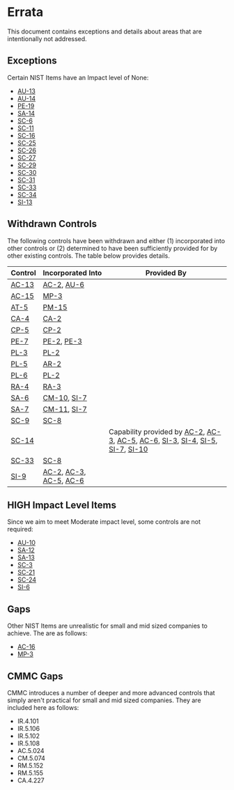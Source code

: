 # Errata

This document contains exceptions and details about areas that are intentionally not addressed.

## Exceptions

Certain NIST Items have an Impact level of None:

* [AU-13](https://nvd.nist.gov/800-53/Rev4/control/AU-13)
* [AU-14](https://nvd.nist.gov/800-53/Rev4/control/AU-14)
* [PE-19](https://nvd.nist.gov/800-53/Rev4/control/PE-19)
* [SA-14](https://nvd.nist.gov/800-53/Rev4/control/SA-14)
* [SC-6](https://nvd.nist.gov/800-53/Rev4/control/SC-6)
* [SC-11](https://nvd.nist.gov/800-53/Rev4/control/SC-11)
* [SC-16](https://nvd.nist.gov/800-53/Rev4/control/SC-16)
* [SC-25](https://nvd.nist.gov/800-53/Rev4/control/SC-25)
* [SC-26](https://nvd.nist.gov/800-53/Rev4/control/SC-26)
* [SC-27](https://nvd.nist.gov/800-53/Rev4/control/SC-27)
* [SC-29](https://nvd.nist.gov/800-53/Rev4/control/SC-29)
* [SC-30](https://nvd.nist.gov/800-53/Rev4/control/SC-30)
* [SC-31](https://nvd.nist.gov/800-53/Rev4/control/SC-31)
* [SC-33](https://nvd.nist.gov/800-53/Rev4/control/SC-33)
* [SC-34](https://nvd.nist.gov/800-53/Rev4/control/SC-34)
* [SI-13](https://nvd.nist.gov/800-53/Rev4/control/SI-13)

## Withdrawn Controls

The following controls have been withdrawn and either (1) incorporated into other controls or (2) determined to have
been sufficiently provided for by other existing controls. The table below provides details.

| Control |   Incorporated Into | Provided By |
|---------|-------------|------|
| [AC-13](https://nvd.nist.gov/800-53/Rev4/control/AC-13) | [AC-2](https://nvd.nist.gov/800-53/Rev4/control/AC-2), [AU-6](https://nvd.nist.gov/800-53/Rev4/control/AU-6)  | |
| [AC-15](https://nvd.nist.gov/800-53/Rev4/control/AC-15) | [MP-3](https://nvd.nist.gov/800-53/Rev4/control/MP-3)        | |
| [AT-5](https://nvd.nist.gov/800-53/Rev4/control/AT-5)   | [PM-15](https://nvd.nist.gov/800-53/Rev4/control/PM-15)       | |
| [CA-4](https://nvd.nist.gov/800-53/Rev4/control/CA-4)   | [CA-2](https://nvd.nist.gov/800-53/Rev4/control/CA-2)        | |
| [CP-5](https://nvd.nist.gov/800-53/Rev4/control/CP-5)   | [CP-2](https://nvd.nist.gov/800-53/Rev4/control/CP-2)        | |
| [PE-7](https://nvd.nist.gov/800-53/Rev4/control/PE-7)   | [PE-2](https://nvd.nist.gov/800-53/Rev4/control/PE-2), [PE-3](https://nvd.nist.gov/800-53/Rev4/control/PE-3)  | |
| [PL-3](https://nvd.nist.gov/800-53/Rev4/control/PL-3)   | [PL-2](https://nvd.nist.gov/800-53/Rev4/control/PL-2)        | |
| [PL-5](https://nvd.nist.gov/800-53/Rev4/control/PL-5)   | [AR-2](https://nvd.nist.gov/800-53/Rev4/control/AR-2)        | |
| [PL-6](https://nvd.nist.gov/800-53/Rev4/control/PL-6)   | [PL-2](https://nvd.nist.gov/800-53/Rev4/control/PL-2)        | |
| [RA-4](https://nvd.nist.gov/800-53/Rev4/control/RA-4)   | [RA-3](https://nvd.nist.gov/800-53/Rev4/control/RA-3)        | |
| [SA-6](https://nvd.nist.gov/800-53/Rev4/control/SA-6)   | [CM-10](https://nvd.nist.gov/800-53/Rev4/control/CM-10), [SI-7](https://nvd.nist.gov/800-53/Rev4/control/SI-7) | |
| [SA-7](https://nvd.nist.gov/800-53/Rev4/control/SA-7)   | [CM-11](https://nvd.nist.gov/800-53/Rev4/control/CM-11), [SI-7](https://nvd.nist.gov/800-53/Rev4/control/SI-7) | |
| [SC-9](https://nvd.nist.gov/800-53/Rev4/control/SC-9)   | [SC-8](https://nvd.nist.gov/800-53/Rev4/control/SC-8)        | |
| [SC-14](https://nvd.nist.gov/800-53/Rev4/control/SC-14) | | Capability provided by [AC-2](https://nvd.nist.gov/800-53/Rev4/control/AC-2), [AC-3](https://nvd.nist.gov/800-53/Rev4/control/AC-3), [AC-5](https://nvd.nist.gov/800-53/Rev4/control/AC-5), [AC-6](https://nvd.nist.gov/800-53/Rev4/control/AC-6), [SI-3](https://nvd.nist.gov/800-53/Rev4/control/SI-3), [SI-4](https://nvd.nist.gov/800-53/Rev4/control/SI-4), [SI-5](https://nvd.nist.gov/800-53/Rev4/control/SI-5), [SI-7](https://nvd.nist.gov/800-53/Rev4/control/SI-7), [SI-10](https://nvd.nist.gov/800-53/Rev4/control/SI-10) |
| [SC-33](https://nvd.nist.gov/800-53/Rev4/control/SC-33) | [SC-8](https://nvd.nist.gov/800-53/Rev4/control/SC-8)        | |
| [SI-9](https://nvd.nist.gov/800-53/Rev4/control/SI-9)   | [AC-2](https://nvd.nist.gov/800-53/Rev4/control/AC-2), [AC-3](https://nvd.nist.gov/800-53/Rev4/control/AC-3), [AC-5](https://nvd.nist.gov/800-53/Rev4/control/AC-5), [AC-6](https://nvd.nist.gov/800-53/Rev4/control/AC-6) | |

## HIGH Impact Level Items

Since we aim to meet Moderate impact level, some controls are not required:

* [AU-10](https://nvd.nist.gov/800-53/Rev4/control/AU-10)
* [SA-12](https://nvd.nist.gov/800-53/Rev4/control/SA-12)
* [SA-13](https://nvd.nist.gov/800-53/Rev4/control/SA-13)
* [SC-3](https://nvd.nist.gov/800-53/Rev4/control/SC-3)
* [SC-21](https://nvd.nist.gov/800-53/Rev4/control/SC-21)
* [SC-24](https://nvd.nist.gov/800-53/Rev4/control/SC-24)
* [SI-6](https://nvd.nist.gov/800-53/Rev4/control/SI-6)

## Gaps

Other NIST Items are unrealistic for small and mid sized companies to achieve.  The are as follows:

* [AC-16](https://nvd.nist.gov/800-53/Rev4/control/AC-16)
* [MP-3](https://nvd.nist.gov/800-53/Rev4/control/MP-3)

## CMMC Gaps

CMMC introduces a number of deeper and more advanced controls that simply aren't practical for small and mid sized companies.  They are included here as follows: 

* IR.4.101
* IR.5.106
* IR.5.102
* IR.5.108
* AC.5.024
* CM.5.074
* RM.5.152
* RM.5.155
* CA.4.227
